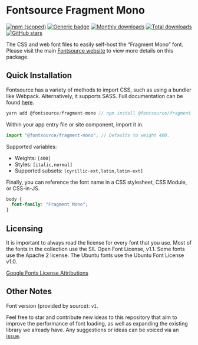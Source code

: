 # Fontsource Fragment Mono

[![npm (scoped)](https://img.shields.io/npm/v/@fontsource/fragment-mono?color=brightgreen)](https://www.npmjs.com/package/@fontsource/fragment-mono) [![Generic badge](https://img.shields.io/badge/fontsource-passing-brightgreen)](https://github.com/fontsource/fontsource) [![Monthly downloads](https://badgen.net/npm/dm/@fontsource/fragment-mono)](https://github.com/fontsource/fontsource) [![Total downloads](https://badgen.net/npm/dt/@fontsource/fragment-mono)](https://github.com/fontsource/fontsource) [![GitHub stars](https://img.shields.io/github/stars/fontsource/fontsource.svg?style=social&label=Star)](https://github.com/fontsource/fontsource/stargazers)

The CSS and web font files to easily self-host the “Fragment Mono” font. Please visit the main [Fontsource website](https://fontsource.org/fonts/fragment-mono) to view more details on this package.

## Quick Installation

Fontsource has a variety of methods to import CSS, such as using a bundler like Webpack. Alternatively, it supports SASS. Full documentation can be found [here](https://fontsource.org/docs/introduction).

```javascript
yarn add @fontsource/fragment-mono // npm install @fontsource/fragment-mono
```

Within your app entry file or site component, import it in.

```javascript
import "@fontsource/fragment-mono"; // Defaults to weight 400.
```

Supported variables:

- Weights: `[400]`
- Styles: `[italic,normal]`
- Supported subsets: `[cyrillic-ext,latin,latin-ext]`

Finally, you can reference the font name in a CSS stylesheet, CSS Module, or CSS-in-JS.

```css
body {
  font-family: "Fragment Mono";
}
```

## Licensing

It is important to always read the license for every font that you use.
Most of the fonts in the collection use the SIL Open Font License, v1.1. Some fonts use the Apache 2 license. The Ubuntu fonts use the Ubuntu Font License v1.0.

[Google Fonts License Attributions](https://fonts.google.com/attribution)

## Other Notes

Font version (provided by source): `v1`.

Feel free to star and contribute new ideas to this repository that aim to improve the performance of font loading, as well as expanding the existing library we already have. Any suggestions or ideas can be voiced via an [issue](https://github.com/fontsource/fontsource/issues).
